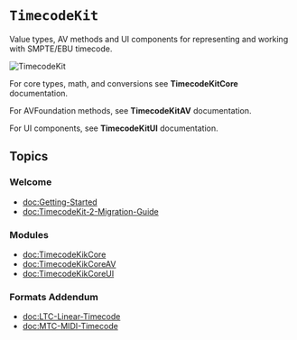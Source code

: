 # ``TimecodeKit``

Value types, AV methods and UI components for representing and working with SMPTE/EBU timecode.

![TimecodeKit](timecodekit-banner.png)

For core types, math, and conversions see **TimecodeKitCore** documentation.

For AVFoundation methods, see **TimecodeKitAV** documentation.

For UI components, see **TimecodeKitUI** documentation.

## Topics

### Welcome

- <doc:Getting-Started>
- <doc:TimecodeKit-2-Migration-Guide>

### Modules

- <doc:TimecodeKikCore>
- <doc:TimecodeKikCoreAV>
- <doc:TimecodeKikCoreUI>

### Formats Addendum

- <doc:LTC-Linear-Timecode>
- <doc:MTC-MIDI-Timecode>
